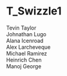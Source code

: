 # T_Swizzle1
Tevin Taylor <br>
Johnathan Lugo <br>
Alana Icenroad <br>
Alex Larcheveque  <br>
Michael Ramirez<br>
Heinrich Chen<br>
Manoj George<br>


